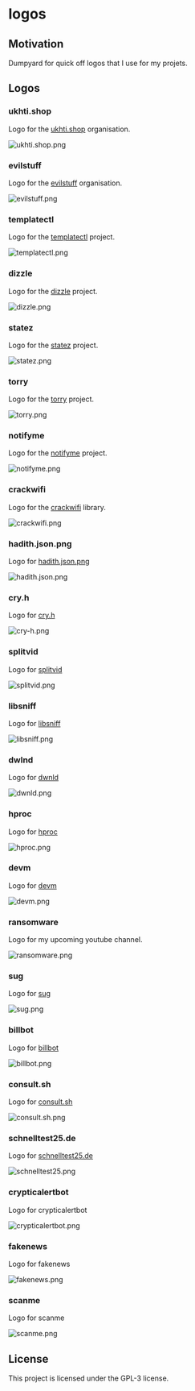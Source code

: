 # logos

## Motivation

Dumpyard for quick off logos that I use for my projets.

## Logos


### ukhti.shop

Logo for the [ukhti.shop](https://github.com/ukhti-shop) organisation.

![ukhti.shop.png](https://raw.githubusercontent.com/4thel00z/logos/master/ukhti.shop.png)


### evilstuff

Logo for the [evilstuff](https://github.com/evilstuff) organisation.

![evilstuff.png](https://raw.githubusercontent.com/4thel00z/logos/master/evilstuff.png)


### templatectl

Logo for the [templatectl](https://github.com/4thel00z/templatectl) project.

![templatectl.png](https://raw.githubusercontent.com/4thel00z/logos/master/templatectl.png)


### dizzle

Logo for the [dizzle](https://github.com/4thel00z/dizzle) project.

![dizzle.png](https://raw.githubusercontent.com/4thel00z/logos/master/dizzle.png)

### statez

Logo for the [statez](https://github.com/4thel00z/statez) project.

![statez.png](https://raw.githubusercontent.com/4thel00z/logos/master/statez.png)

### torry

Logo for the [torry](https://github.com/4thel00z/torry) project.

![torry.png](https://raw.githubusercontent.com/4thel00z/logos/master/torry.png)

### notifyme

Logo for the [notifyme](https://github.com/4thel00z/notifyme) project.

![notifyme.png](https://raw.githubusercontent.com/4thel00z/logos/master/notifyme.png)


### crackwifi

Logo for the [crackwifi](https://github.com/4thel00z/crackwifi) library.

![crackwifi.png](https://raw.githubusercontent.com/4thel00z/logos/master/crackwifi.png)

### hadith.json.png

Logo for [hadith.json.png](https://github.com/4thel00z/hadith.json)

![hadith.json.png](https://raw.githubusercontent.com/4thel00z/logos/master/hadith.json.png)

### cry.h

Logo for [cry.h](https://github.com/4thel00z/cry.h)

![cry-h.png](https://raw.githubusercontent.com/4thel00z/logos/master/cry-h.png)


### splitvid

Logo for [splitvid](https://github.com/4thel00z/splitvid)

![splitvid.png](https://raw.githubusercontent.com/4thel00z/logos/master/splitvid.png)

### libsniff

Logo for [libsniff](https://github.com/4thel00z/libsniff)

![libsniff.png](https://raw.githubusercontent.com/4thel00z/logos/master/libsniff.png)

### dwlnd

Logo for [dwnld](https://github.com/4thel00z/dwnld)

![dwnld.png](https://raw.githubusercontent.com/4thel00z/logos/master/dwnld.png)

### hproc

Logo for [hproc](https://github.com/4thel00z/hproc)

![hproc.png](https://raw.githubusercontent.com/4thel00z/logos/master/hproc.png)

### devm

Logo for [devm](https://github.com/4thel00z/devm)

![devm.png](https://raw.githubusercontent.com/4thel00z/logos/master/devm.png)

### ransomware

Logo for my upcoming youtube channel.

![ransomware.png](https://raw.githubusercontent.com/4thel00z/logos/master/ransomware.png)

### sug

Logo for [sug](https://github.com/4thel00z/sug)

![sug.png](https://raw.githubusercontent.com/4thel00z/logos/master/sug.png)

### billbot

Logo for [billbot](https://github.com/4thel00z/billbot)

![billbot.png](https://raw.githubusercontent.com/4thel00z/logos/master/billbot.png)

### consult.sh

Logo for [consult.sh](https://github.com/consult-sh)

![consult.sh.png](https://raw.githubusercontent.com/4thel00z/logos/master/consult.sh.png)

### schnelltest25.de

Logo for [schnelltest25.de](https://schnelltest25.de)

![schnelltest25.png](https://raw.githubusercontent.com/4thel00z/logos/master/schnelltest25.png)

### crypticalertbot

Logo for crypticalertbot

![crypticalertbot.png](https://raw.githubusercontent.com/4thel00z/logos/master/crypticalertbot.png)

### fakenews

Logo for fakenews

![fakenews.png](https://raw.githubusercontent.com/4thel00z/logos/master/fakenews.png)

### scanme

Logo for scanme

![scanme.png](https://raw.githubusercontent.com/4thel00z/logos/master/scanme.png)


## License

This project is licensed under the GPL-3 license.
